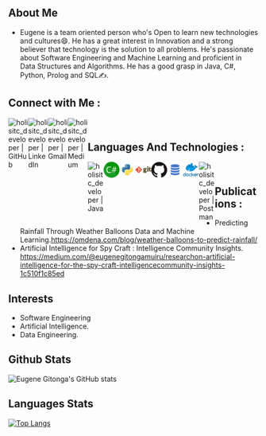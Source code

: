 ## About Me
* Eugene is a team oriented person who's Open to learn new technologies and cultures😄. He has a great interest in Innovation and a strong believer that technology is the solution to all problems. He's passionate about Software Engineering and Machine Learning and proficient in Data Structures and Algorithms. He has a good grasp in Java, C#, Python, Prolog and SQL✍.



## Connect with Me :

<img align="left" alt="holisitc_developer | GitHub" width="40px" src="https://cdn.jsdelivr.net/npm/simple-icons@v3/icons/github.svg"/>
<img align="left" alt="holisitc_developer | LinkedIn" width="40px" src="https://cdn.jsdelivr.net/npm/simple-icons@v3/icons/linkedin.svg" />
<img align="left" alt="holisitc_developer | Gmail" width="40px" src="https://cdn.jsdelivr.net/npm/simple-icons@v3/icons/gmail.svg"/>
<img align="left" alt="holisitc_developer | Medium" width="40px" src="https://cdn.jsdelivr.net/npm/simple-icons@v3/icons/medium.svg"/>
<br/>

## Languages And Technologies :
<img align="left" alt="holisitc_developer | Java" width="32px" src="https://cdn.jsdelivr.net/npm/simple-icons@v3/icons/java.svg"/>
<img align="left" alt="CSharp" width="32px" src="https://raw.githubusercontent.com/github/explore/80688e429a7d4ef2fca1e82350fe8e3517d3494d/topics/csharp/csharp.png" />
<img align="left" alt="python" width="32px" src="https://raw.githubusercontent.com/github/explore/80688e429a7d4ef2fca1e82350fe8e3517d3494d/topics/python/python.png" />
<img align="left" alt="Git" width="32px" src="https://raw.githubusercontent.com/github/explore/80688e429a7d4ef2fca1e82350fe8e3517d3494d/topics/git/git.png"/> 
<img align="left" alt="GitHub" width="32px" src="https://raw.githubusercontent.com/github/explore/78df643247d429f6cc873026c0622819ad797942/topics/github/github.png" />
<img align="left" alt="SQL" width="32px" src="https://raw.githubusercontent.com/github/explore/80688e429a7d4ef2fca1e82350fe8e3517d3494d/topics/sql/sql.png" />
<img align="left" alt="Docker" width="32px" src="https://raw.githubusercontent.com/github/explore/80688e429a7d4ef2fca1e82350fe8e3517d3494d/topics/docker/docker.png" />
<img align="left" alt="holisitc_developer | Postman" width="32px" src="https://cdn.jsdelivr.net/npm/simple-icons@v3/icons/postman.svg"/>
<br/>

## Publications :
* Predicting Rainfall Through Weather Balloons Data and Machine Learning.https://omdena.com/blog/weather-balloons-to-predict-rainfall/ 
* Artificial Intelligence for Spy Craft : Intelligence Community Insights. https://medium.com/@eugenegitongamuiru/researchon-artificial-intelligence-for-the-spy-craft-intelligencecommunity-insights-1c510f1c85ed

## Interests
* Software Engineering
* Artificial Intelligence.
* Data Engineering.

## Github Stats
![Eugene Gitonga's GitHub stats](https://github-readme-stats.vercel.app/api?username=EugeneGitonga&show_icons=true&theme=radical)

## Languages Stats
[![Top Langs](https://github-readme-stats.vercel.app/api/top-langs/?username=EugeneGitonga&layout=compact)](https://github.com/EugeneGitonga/github-readme-stats&theme=radical)
